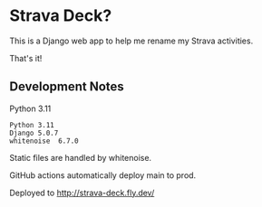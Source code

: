 # Strava Deck? 

This is a Django web app to help me rename my Strava activities.

That's it!

## Development Notes

Python 3.11

```
Python 3.11
Django 5.0.7
whitenoise  6.7.0
```

Static files are handled by whitenoise. 

GitHub actions automatically deploy main to prod. 

Deployed to http://strava-deck.fly.dev/


